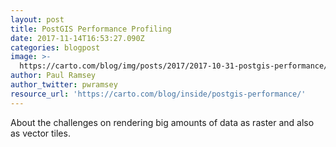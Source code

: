 ```yaml
---
layout: post
title: PostGIS Performance Profiling
date: 2017-11-14T16:53:27.090Z
categories: blogpost
image: >-
  https://carto.com/blog/img/posts/2017/2017-10-31-postgis-performance/random-data-carto-hi-res.png
author: Paul Ramsey
author_twitter: pwramsey
resource_url: 'https://carto.com/blog/inside/postgis-performance/'
---
```

About the challenges on rendering big amounts of data as raster and also as vector tiles.
